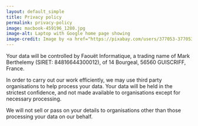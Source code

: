 ```yaml
---
layout: default_simple
title: Privacy policy
permalink: privacy-policy
image: macbook-459196_1280.jpg
image-alt: Laptop with Google home page showing
image-credit: Image by <a href="https://pixabay.com/users/377053-377053/?utm_source=link-attribution&utm_medium=referral&utm_campaign=image&utm_content=459196">377053</a> from <a href="https://pixabay.com//?utm_source=link-attribution&utm_medium=referral&utm_campaign=image&utm_content=459196">Pixabay</a>
---
```

Your data will be controlled by Faouët Informatique, a trading name of Mark Berthelemy (SIRET: 84816644300012), of 14 Bourgeal, 56560 GUISCRIFF, France.

In order to carry out our work efficiently, we may use third party organisations to help process your data. Your data will be held in the strictest confidence, and not made available to organisations except for necessary processing.

We will not sell or pass on your details to organisations other than those processing your data on our behalf.